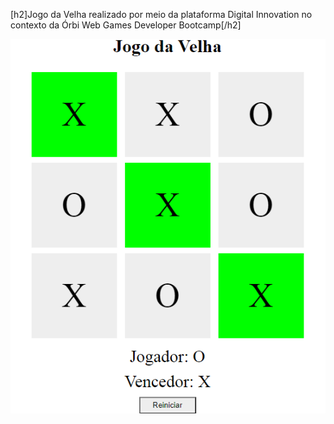 [h2]Jogo da Velha realizado por meio da plataforma Digital Innovation no contexto da Órbi Web Games Developer Bootcamp[/h2]

![Screenshot](screenshot/jogo.png)
